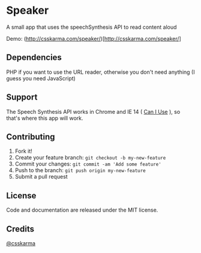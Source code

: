 # Speaker
A small app that uses the speechSynthesis API to read content aloud

Demo: (http://csskarma.com/speaker/)[http://csskarma.com/speaker/]

## Dependencies
PHP if you want to use the URL reader, otherwise you don't need anything (I guess you need JavaScript)

## Support
The Speech Synthesis API works in Chrome and IE 14 ( [Can I Use](http://caniuse.com/#feat=speech-synthesis) ), so that's where this app will work.

## Contributing

1. Fork it!
2. Create your feature branch: `git checkout -b my-new-feature`
3. Commit your changes: `git commit -am 'Add some feature'`
4. Push to the branch: `git push origin my-new-feature`
5. Submit a pull request

## License

Code and documentation are released under the MIT license.

## Credits

[@csskarma](http://twitter.com/csskarma)
